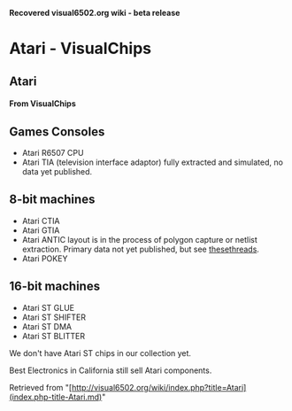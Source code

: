 **Recovered visual6502.org wiki - beta release**

# Atari - VisualChips

## Atari

#### From VisualChips

## Games Consoles

- Atari R6507 CPU
- Atari TIA (television interface adaptor) fully extracted and simulated, no data yet published.

## 8-bit machines

- Atari CTIA
- Atari GTIA
- Atari ANTIC layout is in the process of polygon capture or netlist extraction. Primary data not yet published, but see [these](http://www.atariage.com/forums/topic/172580-antic-decap-and-reverse-engineering/)[threads](http://www.atariage.com/forums/topic/136706-internal-antic-and-gtia-schematics/).
- Atari POKEY

## 16-bit machines

- Atari ST GLUE
- Atari ST SHIFTER
- Atari ST DMA
- Atari ST BLITTER

We don't have Atari ST chips in our collection yet.

Best Electronics in California still sell Atari components.

Retrieved from "[http://visual6502.org/wiki/index.php?title=Atari](index.php-title-Atari.md)"


